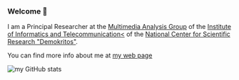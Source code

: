 ### Welcome 👋 

I am a Principal Researcher at the [Multimedia Analysis Group](https://labs-repos.iit.demokritos.gr/MagCIL/) of the [Institute of Informatics and Telecommunication<](http://www.iit.demokritos.gr/) of the [National Center for Scientific Research "Demokritos"](http://demokritos.gr/).

You can find more info about me at [my web page](http://tyiannak.github.io)

![my GitHub stats](https://github-readme-stats.vercel.app/api?username=tyiannak&show_icons=true&theme=transparent)

<!--
**tyiannak/tyiannak** is a ✨ _special_ ✨ repository because its `README.md` (this file) appears on your GitHub profile.

Here are some ideas to get you started:

- 🔭 I’m currently working on ...
- 🌱 I’m currently learning ...
- 👯 I’m looking to collaborate on ...
- 🤔 I’m looking for help with ...
- 💬 Ask me about ...
- 📫 How to reach me: ...
- 😄 Pronouns: ...
- ⚡ Fun fact: ...
-->
